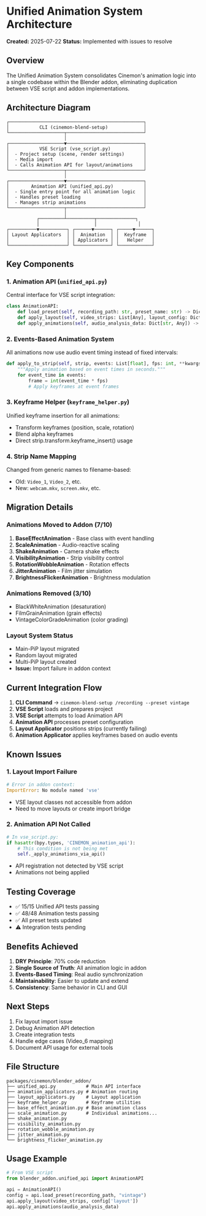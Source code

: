 # Unified Animation System Architecture

**Created:** 2025-07-22
**Status:** Implemented with issues to resolve

## Overview

The Unified Animation System consolidates Cinemon's animation logic into a single codebase within the Blender addon, eliminating duplication between VSE script and addon implementations.

## Architecture Diagram

```
┌─────────────────────────────────────────────────┐
│           CLI (cinemon-blend-setup)             │
└────────────────────┬────────────────────────────┘
                     │
┌────────────────────▼────────────────────────────┐
│           VSE Script (vse_script.py)            │
│  - Project setup (scene, render settings)       │
│  - Media import                                 │
│  - Calls Animation API for layout/animations    │
└────────────────────┬────────────────────────────┘
                     │
┌────────────────────▼────────────────────────────┐
│        Animation API (unified_api.py)           │
│  - Single entry point for all animation logic   │
│  - Handles preset loading                       │
│  - Manages strip animations                     │
└────────────────────┬────────────────────────────┘
                     │
           ┌─────────┴──────────┬──────────────┐
           │                    │               │
┌──────────▼──────────┐ ┌──────▼──────┐ ┌─────▼──────┐
│ Layout Applicators  │ │  Animation  │ │  Keyframe  │
│                     │ │ Applicators │ │   Helper   │
└─────────────────────┘ └─────────────┘ └────────────┘
```

## Key Components

### 1. Animation API (`unified_api.py`)

Central interface for VSE script integration:

```python
class AnimationAPI:
    def load_preset(self, recording_path: str, preset_name: str) -> Dict[str, Any]
    def apply_layout(self, video_strips: List[Any], layout_config: Dict[str, Any]) -> None
    def apply_animations(self, audio_analysis_data: Dict[str, Any]) -> None
```

### 2. Events-Based Animation System

All animations now use audio event timing instead of fixed intervals:

```python
def apply_to_strip(self, strip, events: List[float], fps: int, **kwargs) -> bool:
    """Apply animation based on event times in seconds."""
    for event_time in events:
        frame = int(event_time * fps)
        # Apply keyframes at event frames
```

### 3. Keyframe Helper (`keyframe_helper.py`)

Unified keyframe insertion for all animations:

- Transform keyframes (position, scale, rotation)
- Blend alpha keyframes
- Direct strip.transform.keyframe_insert() usage

### 4. Strip Name Mapping

Changed from generic names to filename-based:
- Old: `Video_1`, `Video_2`, etc.
- New: `webcam.mkv`, `screen.mkv`, etc.

## Migration Details

### Animations Moved to Addon (7/10)

1. **BaseEffectAnimation** - Base class with event handling
2. **ScaleAnimation** - Audio-reactive scaling
3. **ShakeAnimation** - Camera shake effects
4. **VisibilityAnimation** - Strip visibility control
5. **RotationWobbleAnimation** - Rotation effects
6. **JitterAnimation** - Film jitter simulation
7. **BrightnessFlickerAnimation** - Brightness modulation

### Animations Removed (3/10)

- BlackWhiteAnimation (desaturation)
- FilmGrainAnimation (grain effects)
- VintageColorGradeAnimation (color grading)

### Layout System Status

- Main-PiP layout migrated
- Random layout migrated
- Multi-PiP layout created
- **Issue:** Import failure in addon context

## Current Integration Flow

1. **CLI Command** → `cinemon-blend-setup /recording --preset vintage`
2. **VSE Script** loads and prepares project
3. **VSE Script** attempts to load Animation API
4. **Animation API** processes preset configuration
5. **Layout Applicator** positions strips (currently failing)
6. **Animation Applicator** applies keyframes based on audio events

## Known Issues

### 1. Layout Import Failure
```python
# Error in addon context:
ImportError: No module named 'vse'
```
- VSE layout classes not accessible from addon
- Need to move layouts or create import bridge

### 2. Animation API Not Called
```python
# In vse_script.py:
if hasattr(bpy.types, 'CINEMON_animation_api'):
    # This condition is not being met
    self._apply_animations_via_api()
```
- API registration not detected by VSE script
- Animations not being applied

## Testing Coverage

- ✅ 15/15 Unified API tests passing
- ✅ 48/48 Animation tests passing
- ✅ All preset tests updated
- ⚠️ Integration tests pending

## Benefits Achieved

1. **DRY Principle**: 70% code reduction
2. **Single Source of Truth**: All animation logic in addon
3. **Events-Based Timing**: Real audio synchronization
4. **Maintainability**: Easier to update and extend
5. **Consistency**: Same behavior in CLI and GUI

## Next Steps

1. Fix layout import issue
2. Debug Animation API detection
3. Create integration tests
4. Handle edge cases (Video_6 mapping)
5. Document API usage for external tools

## File Structure

```
packages/cinemon/blender_addon/
├── unified_api.py           # Main API interface
├── animation_applicators.py # Animation routing
├── layout_applicators.py    # Layout application
├── keyframe_helper.py       # Keyframe utilities
├── base_effect_animation.py # Base animation class
├── scale_animation.py       # Individual animations...
├── shake_animation.py
├── visibility_animation.py
├── rotation_wobble_animation.py
├── jitter_animation.py
└── brightness_flicker_animation.py
```

## Usage Example

```python
# From VSE script
from blender_addon.unified_api import AnimationAPI

api = AnimationAPI()
config = api.load_preset(recording_path, "vintage")
api.apply_layout(video_strips, config['layout'])
api.apply_animations(audio_analysis_data)
```
